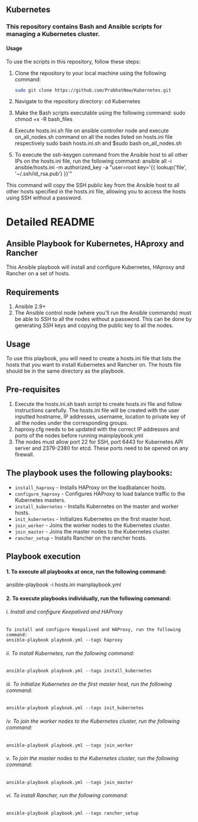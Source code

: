 ## Kubernetes
### This repository contains Bash and Ansible scripts for managing a Kubernetes cluster.
#### Usage
To use the scripts in this repository, follow these steps:
1. Clone the repository to your local machine using the following command:
   ```sh
   sudo git clone https://github.com/PrabhatNew/Kubernetes.git
   ```
   
2. Navigate to the repository directory:
   cd Kubernetes

3. Make the Bash scripts executable using the following command:
   sudo chmod +x -R bash_files

4. Execute hosts.ini.sh file on ansible controller node and execute on_all_nodes.sh command on all the nodes listed on hosts.ini file respectively
   sudo bash hosts.ini.sh and $sudo bash on_all_nodes.sh

5. To execute the ssh-keygen command from the Ansible host to all other IPs on the hosts.ini file, run the following command:
ansible all -i ansible/hosts.ini -m authorized_key -a "user=root key='{{ lookup('file', '~/.ssh/id_rsa.pub') }}'"

This command will copy the SSH public key from the Ansible host to all other hosts specified in the hosts.ini file, allowing you to access the hosts using SSH without a password.


# Detailed README
## Ansible Playbook for Kubernetes, HAproxy and Rancher
This Ansible playbook will install and configure Kubernetes, HAproxy and Rancher on a set of hosts.
## Requirements
1. Ansible 2.9+
2. The Ansible control node (where you'll run the Ansible commands) must be able to SSH to all the nodes without a password. This can be done by generating SSH keys and copying the public key to all the nodes.

## Usage
To use this playbook, you will need to create a hosts.ini file that lists the hosts that you want to install Kubernetes and Rancher on. The hosts file should be in the same directory as the playbook.

## Pre-requisites
1. Execute the hosts.ini.sh bash script to create hosts.ini file and follow instructions carefully. The hosts.ini file will be created with the user inputted hostname, IP addresses, username, location to private key of all the nodes under the corresponding groups. 
2. haproxy.cfg needs to be updated with the correct IP addresses and ports of the nodes before running mainplaybook.yml
3. The nodes must allow port 22 for SSH, port 6443 for Kubernetes API server and 2379-2380 for etcd. These ports need to be opened on any firewall.

## The playbook uses the following playbooks:
* `install_haproxy` - Installs HAProxy on the loadbalancer hosts.
* `configure_haproxy` - Configures HAProxy to load balance traffic to the Kubernetes masters.
* `install_kubernetes` - Installs Kubernetes on the master and worker hosts.
* `init_kubernetes` - Initializes Kubernetes on the first master host.
* `join_worker` - Joins the worker nodes to the Kubernetes cluster.
* `join_master` - Joins the master nodes to the Kubernetes cluster.
* `rancher_setup` - Installs Rancher on the rancher hosts.

## Playbook execution
#### 1. To execute all playbooks at once, run the following command:
ansible-playbook -i hosts.ini mainplaybook.yml

#### 2. To execute playbooks individually, run the following command:

 ######   i. Install and configure Keepalived and HAProxy
    To install and configure Keepalived and HAProxy, run the following command:
    ansible-playbook playbook.yml --tags haproxy

 ######   ii. To install Kubernetes, run the following command:
    ansible-playbook playbook.yml --tags install_kubernetes

 ######   iii. To initialize Kubernetes on the first master host, run the following command:
    ansible-playbook playbook.yml --tags init_kubernetes

 ######   iv. To join the worker nodes to the Kubernetes cluster, run the following command:
    ansible-playbook playbook.yml --tags join_worker

 ######  v. To join the master nodes to the Kubernetes cluster, run the following command:
    ansible-playbook playbook.yml --tags join_master

 ######   vi. To install Rancher, run the following command:
    ansible-playbook playbook.yml --tags rancher_setup
